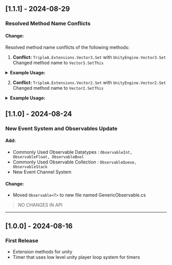 ## [1.1.1] - 2024-08-29
### Resolved Method Name Conflicts
#### Change:
Resolved method name conflicts of the following methods:
1. **Conflict:** ```TripleA.Extensions.Vector3.Set``` with ```UnityEngine.Vector3.Set```<br>
Changed method name to ```Vector3.SetThis```

<details>
  <summary> <b>Example Usage:</b> </summary>
  Old:<br>
  <code>
    Vector3 v = new Vector3(1, 2, 3);  // Value of v = (1,2,3)
  </code><br>
  <code>v.Set(y:0, z:0);                   // Sets the value of v to (1,0,0)
  </code>

  New:<br>
  <code>
    Vector3 v = new Vector3(1, 2, 3);  // Value of v = (1,2,3)
  </code><br>
  <code>
    v.SetThis(y: 0,z: 0);              // Sets the value of v to (1,0,0)
  </code>
</details>

2. **Conflict:** ```TripleA.Extensions.Vector2.Set``` with ```UnityEngine.Vector2.Set```<br>
  Changed method name to ```Vector2.SetThis```

<details>
  <summary> <b>Example Usage:</b> </summary>
  Old:<br>
  <code>
    Vector2 v = new Vector2(1, 2);  // Value of v = (1,2)
  </code><br>
  <code>
    v.Set(y:0);                     // Sets the value of v to (1,0)
  </code>

  New:<br>
  <code>
    Vector3 v = new Vector3(1, 2, 3);  // Value of v = (1,2,3)
  </code><br>
  <code>
    v.SetThis(y: 0,z: 0);              // Sets the value of v to (1,0,0)
  </code>
</details>

## [1.1.0] - 2024-08-24
### New Event System and Observables Update
#### Add:
- Commonly Used Observable Datatypes : ```ObservableInt, ObservableFloat, ObservableBool```
- Commonly Used Observable Collection : ```ObservableQueue, ObservableStack```
- New Event Channel System

#### Change:
- Moved ```Observable<T>``` to new file named GenericObservable.cs

> NO CHANGES IN API

___

## [1.0.0] - 2024-08-16
### First Release
- Extension methods for unity
- Timer that uses low level unity player loop system for timers